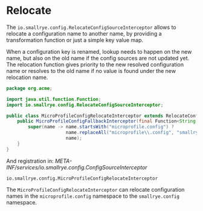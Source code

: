 # Relocate

The `io.smallrye.config.RelocateConfigSourceInterceptor` allows to relocate a configuration name to another name, by 
providing a transformation function or just a simple key value map.

When a configuration key is renamed, lookup needs to happen on the new name, but also on the old name if the
config sources are not updated yet. The relocation function gives priority to the new resolved configuration name or
resolves to the old name if no value is found under the new relocation name.

```java
package org.acme;

import java.util.function.Function;
import io.smallrye.config.RelocateConfigSourceInterceptor;

public class MicroProfileConfigRelocateInterceptor extends RelocateConfigSourceInterceptor {
    public MicroProfileConfigFallbackInterceptor(final Function<String, String> mapping) {
        super(name -> name.startsWith("microprofile.config") ?
                      name.replaceAll("microprofile\\.config", "smallrye.config") :
                      name);
    }
}
```

And registration in:
_META-INF/services/io.smallrye.config.ConfigSourceInterceptor_
```properties
io.smallrye.config.MicroProfileConfigRelocateInterceptor
```

The `MicroProfileConfigRelocateInterceptor` can relocate configuration names in the `microprofile.config` namespace
to the `smallrye.config` namespace.
